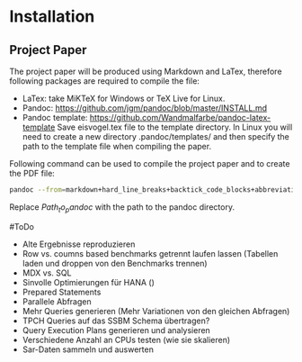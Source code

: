 # Installation
## Project Paper
The project paper will be produced using Markdown and LaTex, therefore following packages are required to compile the file:

- LaTex: take MiKTeX for Windows or TeX Live for Linux. 
- Pandoc: https://github.com/jgm/pandoc/blob/master/INSTALL.md
- Pandoc template: https://github.com/Wandmalfarbe/pandoc-latex-template
Save eisvogel.tex file to the template directory. In Linux you will need to create a new directory .pandoc/templates/ and then specify the path to the template file when compiling the paper. 

Following command can be used to compile the project paper and to create the PDF file:

```bash 
pandoc --from=markdown+hard_line_breaks+backtick_code_blocks+abbreviations+link_attributes+raw_tex --top-level-division=chapter --template=Path_to_pandoc/templates/eisvogel.tex  --listings --filter=pandoc-citeproc SSBM-HANA.md -o SSBM-HANA.pdf -V lang=de
```



Replace $Path_to_pandoc$ with the path to the pandoc directory. 

#ToDo
- Alte Ergebnisse reproduzieren
- Row vs. coumns based benchmarks getrennt laufen lassen (Tabellen laden und droppen von den Benchmarks trennen)
- MDX vs. SQL
- Sinvolle Optimierungen für HANA ()
- Prepared Statements
- Parallele Abfragen
- Mehr Queries generieren (Mehr Variationen von den gleichen Abfragen)
- TPCH Queries auf das SSBM Schema übertragen?
- Query Execution Plans generieren und analysieren
- Verschiedene Anzahl an CPUs testen (wie sie skalieren)
- Sar-Daten sammeln und auswerten
